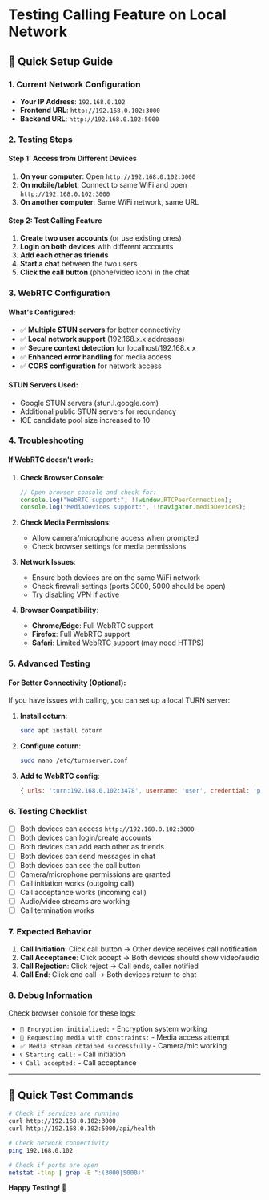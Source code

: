 # Testing Calling Feature on Local Network

## 🚀 Quick Setup Guide

### 1. **Current Network Configuration**

- **Your IP Address**: `192.168.0.102`
- **Frontend URL**: `http://192.168.0.102:3000`
- **Backend URL**: `http://192.168.0.102:5000`

### 2. **Testing Steps**

#### **Step 1: Access from Different Devices**

1. **On your computer**: Open `http://192.168.0.102:3000`
2. **On mobile/tablet**: Connect to same WiFi and open `http://192.168.0.102:3000`
3. **On another computer**: Same WiFi network, same URL

#### **Step 2: Test Calling Feature**

1. **Create two user accounts** (or use existing ones)
2. **Login on both devices** with different accounts
3. **Add each other as friends**
4. **Start a chat** between the two users
5. **Click the call button** (phone/video icon) in the chat

### 3. **WebRTC Configuration**

#### **What's Configured:**

- ✅ **Multiple STUN servers** for better connectivity
- ✅ **Local network support** (192.168.x.x addresses)
- ✅ **Secure context detection** for localhost/192.168.x.x
- ✅ **Enhanced error handling** for media access
- ✅ **CORS configuration** for network access

#### **STUN Servers Used:**

- Google STUN servers (stun.l.google.com)
- Additional public STUN servers for redundancy
- ICE candidate pool size increased to 10

### 4. **Troubleshooting**

#### **If WebRTC doesn't work:**

1. **Check Browser Console**:

   ```javascript
   // Open browser console and check for:
   console.log("WebRTC support:", !!window.RTCPeerConnection);
   console.log("MediaDevices support:", !!navigator.mediaDevices);
   ```

2. **Check Media Permissions**:

   - Allow camera/microphone access when prompted
   - Check browser settings for media permissions

3. **Network Issues**:

   - Ensure both devices are on the same WiFi network
   - Check firewall settings (ports 3000, 5000 should be open)
   - Try disabling VPN if active

4. **Browser Compatibility**:
   - **Chrome/Edge**: Full WebRTC support
   - **Firefox**: Full WebRTC support
   - **Safari**: Limited WebRTC support (may need HTTPS)

### 5. **Advanced Testing**

#### **For Better Connectivity (Optional):**

If you have issues with calling, you can set up a local TURN server:

1. **Install coturn**:

   ```bash
   sudo apt install coturn
   ```

2. **Configure coturn**:

   ```bash
   sudo nano /etc/turnserver.conf
   ```

3. **Add to WebRTC config**:
   ```javascript
   { urls: 'turn:192.168.0.102:3478', username: 'user', credential: 'pass' }
   ```

### 6. **Testing Checklist**

- [ ] Both devices can access `http://192.168.0.102:3000`
- [ ] Both devices can login/create accounts
- [ ] Both devices can add each other as friends
- [ ] Both devices can send messages in chat
- [ ] Both devices can see the call button
- [ ] Camera/microphone permissions are granted
- [ ] Call initiation works (outgoing call)
- [ ] Call acceptance works (incoming call)
- [ ] Audio/video streams are working
- [ ] Call termination works

### 7. **Expected Behavior**

1. **Call Initiation**: Click call button → Other device receives call notification
2. **Call Acceptance**: Click accept → Both devices should show video/audio
3. **Call Rejection**: Click reject → Call ends, caller notified
4. **Call End**: Click end call → Both devices return to chat

### 8. **Debug Information**

Check browser console for these logs:

- `🔐 Encryption initialized:` - Encryption system working
- `🎥 Requesting media with constraints:` - Media access attempt
- `✅ Media stream obtained successfully` - Camera/mic working
- `📞 Starting call:` - Call initiation
- `📞 Call accepted:` - Call acceptance

---

## 🎯 Quick Test Commands

```bash
# Check if services are running
curl http://192.168.0.102:3000
curl http://192.168.0.102:5000/api/health

# Check network connectivity
ping 192.168.0.102

# Check if ports are open
netstat -tlnp | grep -E ":(3000|5000)"
```

**Happy Testing! 🎉**

